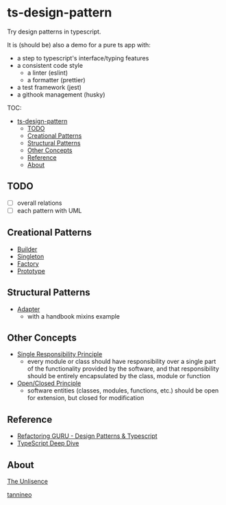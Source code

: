 # ts-design-pattern

Try design patterns in typescript.

It is (should be) also a demo for a pure ts app with:

- a step to typescript's interface/typing features
- a consistent code style
  - a linter (eslint)
  - a formatter (prettier)
- a test framework (jest)
- a githook management (husky)

TOC:

- [ts-design-pattern](#ts-design-pattern)
  - [TODO](#todo)
  - [Creational Patterns](#creational-patterns)
  - [Structural Patterns](#structural-patterns)
  - [Other Concepts](#other-concepts)
  - [Reference](#reference)
  - [About](#about)

## TODO

- [ ] overall relations
- [ ] each pattern with UML

## Creational Patterns

- [Builder](./src/creational/builder)
- [Singleton](./src/creational/singleton)
- [Factory](./src/creational/factory)
- [Prototype](./src/creational/prototype)

## Structural Patterns

- [Adapter](./src/structural/adapter)
  - with a handbook mixins example

## Other Concepts

- [Single Responsibility Principle](https://en.wikipedia.org/wiki/Single-responsibility_principle)
  - every module or class should have responsibility over a single part of the functionality provided by the software, and that responsibility should be entirely encapsulated by the class, module or function
- [Open/Closed Principle](https://en.wikipedia.org/wiki/Open%E2%80%93closed_principle)
  - software entities (classes, modules, functions, etc.) should be open for extension, but closed for modification

## Reference

- [Refactoring GURU - Design Patterns & Typescript](https://refactoringguru.cn/design-patterns/typescript)
- [TypeScript Deep Dive](https://basarat.gitbook.io/typescript/)

## About

[The Unlisence](./LICENSE)

[tannineo](https://github.com/tannineo)
